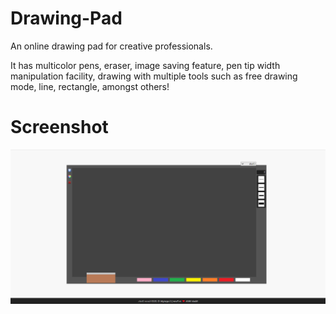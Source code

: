 # Drawing-Pad
An online drawing pad for creative professionals.

It has multicolor pens, eraser, image saving feature, pen tip width manipulation facility, drawing with multiple tools such as free drawing mode, line, rectangle, amongst others!

# Screenshot
![Snapshot](img/screenshot.png)

